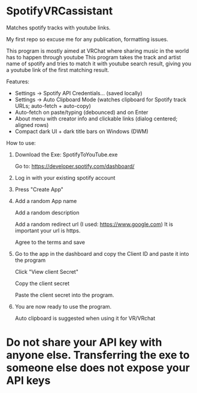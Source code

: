 # SpotifyVRCassistant
Matches spotify tracks with youtube links.

My first repo so excuse me for any publication, formatting issues.

This program is mostly aimed at VRChat where sharing music in the world has to happen through youtube
This program takes the track and artist name of spotify and tries to match it with youtube search result, giving you a youtube link of the first matching result.

Features:
- Settings → Spotify API Credentials… (saved locally)
- Settings → Auto Clipboard Mode (watches clipboard for Spotify track URLs; auto-fetch + auto-copy)
- Auto-fetch on paste/typing (debounced) and on Enter
- About menu with creator info and clickable links (dialog centered; aligned rows)
- Compact dark UI + dark title bars on Windows (DWM)

How to use:

1. Download the Exe: SpotifyToYouTube.exe
   
   Go to: https://developer.spotify.com/dashboard/


3. Log in with your existing spotify account


4. Press "Create App"


6. Add a random App name
   
   Add a random description
   
   Add a random redirect url (I used: https://www.google.com) It is important your url is https.
   
   Agree to the terms and save


7. Go to the app in the dashboard and copy the Client ID and paste it into the program
   
   Click "View client Secret"
   
   Copy the client secret
   
   Paste the client secret into the program.


9. You are now ready to use the program.
    
   Auto clipboard is suggested when using it for VR/VRchat


# Do not share your API key with anyone else. Transferring the exe to someone else does not expose your API keys
